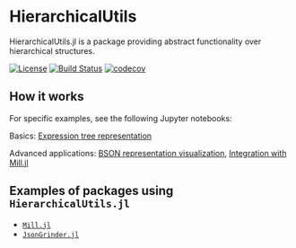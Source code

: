 # HierarchicalUtils
HierarchicalUtils.jl is a package providing abstract functionality over hierarchical structures.

[![License](https://img.shields.io/badge/License-MIT-blue.svg)](https://github.com/CTUAvastLab/HierarchicalUtils.jl/blob/master/LICENSE)
[![Build Status](https://github.com/CTUAvastLab/HierarchicalUtils.jl/workflows/CI/badge.svg)](https://github.com/CTUAvastLab/HierarchicalUtils.jl/actions?query=workflow%3ACI)
[![codecov](https://codecov.io/gh/CTUAvastLab/HierarchicalUtils.jl/graph/badge.svg?token=N2RVB0UE4G)](https://codecov.io/gh/CTUAvastLab/HierarchicalUtils.jl)

## How it works

For specific examples, see the following Jupyter notebooks:

Basics: [Expression tree representation](https://github.com/CTUAvastLab/HierarchicalUtils.jl/blob/master/examples/expression_tree.ipynb)

Advanced applications: [BSON representation visualization](https://github.com/CTUAvastLab/HierarchicalUtils.jl/blob/master/examples/visualizations.ipynb), 
[Integration with Mill.jl](https://github.com/CTUAvastLab/HierarchicalUtils.jl/blob/master/examples/mill_integration.ipynb)

## Examples of packages using `HierarchicalUtils.jl`

* [`Mill.jl`](https://github.com/CTUAvastLab/Mill.jl)
* [`JsonGrinder.jl`](https://github.com/CTUAvastLab/JsonGrinder.jl)

